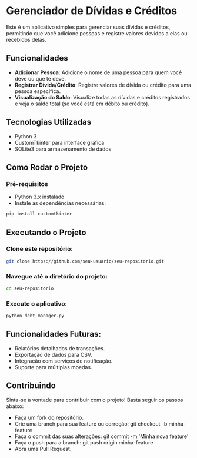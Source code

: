 # Gerenciador de Dívidas e Créditos

Este é um aplicativo simples para gerenciar suas dívidas e créditos, permitindo que você adicione pessoas e registre valores devidos a elas ou recebidos delas.

## Funcionalidades

- **Adicionar Pessoa**: Adicione o nome de uma pessoa para quem você deve ou que te deve.
- **Registrar Dívida/Crédito**: Registre valores de dívida ou crédito para uma pessoa específica.
- **Visualização do Saldo**: Visualize todas as dívidas e créditos registrados e veja o saldo total (se você está em débito ou crédito).

## Tecnologias Utilizadas

- Python 3
- CustomTkinter para interface gráfica
- SQLite3 para armazenamento de dados

## Como Rodar o Projeto

### Pré-requisitos

- Python 3.x instalado
- Instale as dependências necessárias:

```bash
pip install customtkinter
```

## Executando o Projeto
### Clone este repositório:

```bash
git clone https://github.com/seu-usuario/seu-repositorio.git
```

### Navegue até o diretório do projeto:

```bash
cd seu-repositorio
```
### Execute o aplicativo:

```bash
python debt_manager.py
```

## Funcionalidades Futuras:

- Relatórios detalhados de transações.
- Exportação de dados para CSV.
- Integração com serviços de notificação.
- Suporte para múltiplas moedas.

## Contribuindo

Sinta-se à vontade para contribuir com o projeto! Basta seguir os passos abaixo:

- Faça um fork do repositório.
- Crie uma branch para sua feature ou correção: git checkout -b minha-feature
- Faça o commit das suas alterações: git commit -m 'Minha nova feature'
- Faça o push para a branch: git push origin minha-feature
- Abra uma Pull Request.